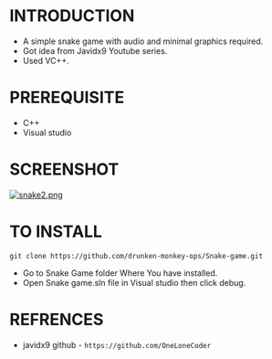 # INTRODUCTION
-  A simple snake game with audio and minimal graphics required.
- Got idea from Javidx9 Youtube series.
- Used VC++.

# PREREQUISITE
- C++
- Visual studio

# SCREENSHOT

[![snake2.png](https://i.postimg.cc/kgpxFZZR/snake2.png)](https://postimg.cc/VJXrz7zz)

# TO INSTALL
    git clone https://github.com/drunken-monkey-ops/Snake-game.git
- Go to Snake Game folder Where You have installed.
- 	Open Snake game.sln file in Visual studio then click debug.


# REFRENCES
- javidx9 github - 
 `https://github.com/OneLoneCoder`
